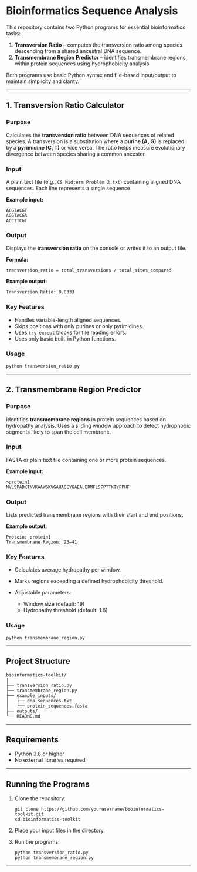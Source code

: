 # Bioinformatics Sequence Analysis 

This repository contains two Python programs for essential bioinformatics tasks:

1. **Transversion Ratio** – computes the transversion ratio among species descending from a shared ancestral DNA sequence.
2. **Transmembrane Region Predictor** – identifies transmembrane regions within protein sequences using hydrophobicity analysis.

Both programs use basic Python syntax and file-based input/output to maintain simplicity and clarity.

---

## 1. Transversion Ratio Calculator

### Purpose

Calculates the **transversion ratio** between DNA sequences of related species.
A transversion is a substitution where a **purine (A, G)** is replaced by a **pyrimidine (C, T)** or vice versa. The ratio helps measure evolutionary divergence between species sharing a common ancestor.

### Input

A plain text file (e.g., `CS Midterm Problem 2.txt`) containing aligned DNA sequences.
Each line represents a single sequence.

**Example input:**

```
ACGTACGT
AGGTACGA
ACCTTCGT
```

### Output

Displays the **transversion ratio** on the console or writes it to an output file.

**Formula:**

```
transversion_ratio = total_transversions / total_sites_compared
```

**Example output:**

```
Transversion Ratio: 0.8333
```

### Key Features

* Handles variable-length aligned sequences.
* Skips positions with only purines or only pyrimidines.
* Uses `try-except` blocks for file reading errors.
* Uses only basic built-in Python functions.

### Usage

```
python transversion_ratio.py
```

---

## 2. Transmembrane Region Predictor

### Purpose

Identifies **transmembrane regions** in protein sequences based on hydropathy analysis.
Uses a sliding window approach to detect hydrophobic segments likely to span the cell membrane.

### Input

FASTA or plain text file containing one or more protein sequences.

**Example input:**

```
>protein1
MVLSPADKTNVKAAWGKVGAHAGEYGAEALERMFLSFPTTKTYFPHF
```

### Output

Lists predicted transmembrane regions with their start and end positions.

**Example output:**

```
Protein: protein1
Transmembrane Region: 23–41
```

### Key Features

* Calculates average hydropathy per window.
* Marks regions exceeding a defined hydrophobicity threshold.
* Adjustable parameters:

  * Window size (default: 19)
  * Hydropathy threshold (default: 1.6)

### Usage

```
python transmembrane_region.py
```

---

## Project Structure

```
bioinformatics-toolkit/
│
├── transversion_ratio.py
├── transmembrane_region.py
├── example_inputs/
│   ├── dna_sequences.txt
│   └── protein_sequences.fasta
├── outputs/
└── README.md
```

---

## Requirements

* Python 3.8 or higher
* No external libraries required

---

## Running the Programs

1. Clone the repository:

   ```
   git clone https://github.com/yourusername/bioinformatics-toolkit.git
   cd bioinformatics-toolkit
   ```
2. Place your input files in the directory.
3. Run the programs:

   ```
   python transversion_ratio.py
   python transmembrane_region.py
   ```

---

